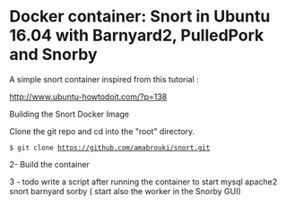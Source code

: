 # Docker container: Snort in Ubuntu 16.04 with Barnyard2, PulledPork and Snorby
A simple snort container inspired from this tutorial :

http://www.ubuntu-howtodoit.com/?p=138


Building the Snort Docker Image

Clone the git repo and cd into the "root" directory.

  <code>$ git clone https://github.com/amabrouki/snort.git</code>
  
2- Build the container

3 - todo write a script after running the container to start mysql apache2 snort barnyard sorby ( start also the worker in the Snorby GUI)
